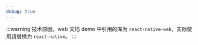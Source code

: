 ```yaml
---
debug: true
---
```


:::warning
技术原因，web 文档 demo 中引用的库为 `react-native-web`，实际使用请替换为 `react-native`。
:::
